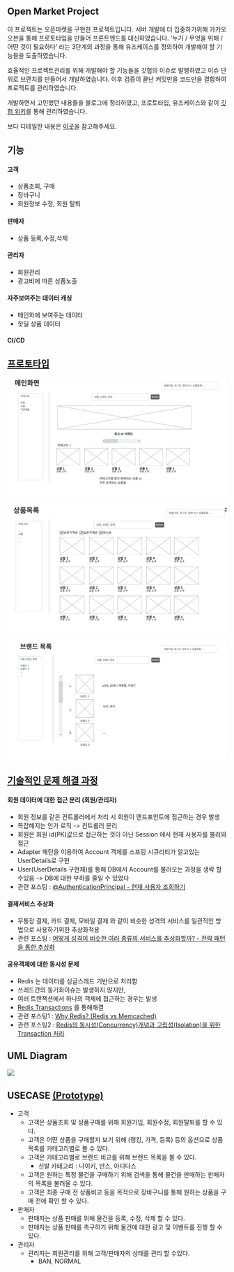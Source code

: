 ## Open Market Project

 이 프로젝트는 오픈마켓을 구현한 프로젝트입니다. 서버 개발에 더 집중하기위해 카카오 오븐을 통해 프로토타입을 만들어 프론트엔드를 대신하였습니다. ‘누가 / 무엇을 위해 / 어떤 것이 필요하다’ 라는 3단계의 과정을 통해 유즈케이스를 정의하여 개발해야 할 기능들을 도출하였습니다.

 효율적인 프로젝트관리를 위해 개발해야 할 기능들을 깃헙의 이슈로 발행하였고 이슈 단위로 브랜치를 만들어서 개발하였습니다. 이후 검증이 끝난 커밋만을 코드만을 결합하여 프로젝트를 관리하였습니다.  
 
 개발하면서 고민했던 내용들을 블로그에 정리하였고, 프로토타입, 유즈케이스와 같이 [깃헙 위키](https://github.com/jjeda/Open-Market/wiki)를 통해 관리하였습니다.  

보다 디테일한 내용은 [이곳](details.md)을 참고해주세요.

## 기능
#### 고객
- 상품조회, 구매
- 장바구니
- 회원정보 수정, 회원 탈퇴
#### 판매자
- 상품 등록,수정,삭제
#### 관리자
- 회원관리
- 광고비에 따른 상품노출 
#### 자주보여주는 데이터 캐싱
- 메인화에 보여주는 데이터
- 핫딜 상품 데이터  
#### CI/CD

## [프로토타입]()
![](prototype1.png)

![](prototype2.png)

![](prototype3.png)

 
## [기술적인 문제 해결 과정](https://github.com/jjeda/Open-Market/wiki/%EC%96%B4%EB%96%BB%EA%B2%8C-%ED%95%B4%EA%B2%B0%ED%95%98%EC%98%80%EC%9D%84%EA%B9%8C%3F)
#### 회원 데이터에 대한 접근 분리 (회원/관리자)
- 회원 정보를 같은 컨트롤러에서 처리 시 회원이 엔드포인트에 접근하는 경우 발생
- 복잡해지는 인가 로직 -> 컨트롤러 분리
- 회원은 회원 id(PK)값으로 접근하는 것이 아닌 Session 에서 현재 사용자를 불러와 접근
- Adapter 패턴을 이용하여 Account 객체를 스프링 시큐리티가 알고있는 UserDetails로 구현
- User(UserDetails 구현체)를 통해 DB에서 Account를 불러오는 과정을 생략 할 수있음 -> DB에 대한 부하를 줄일 수 있었다 
- 관련 포스팅 : [@AuthenticationPrincipal - 현재 사용자 조회하기](https://jjeda.tistory.com/7) 
#### 결제서비스 추상화
- 무통장 결제, 카드 결제, 모바일 결제 와 같이 비슷한 성격의 서비스를 일관적인 방법으로 사용하기위한 추상화적용
- 관련 포스팅 : [어떻게 성격이 비슷한 여러 종류의 서비스를 추상화할까? - 전략 패턴을 통한 추상화](https://jjeda.tistory.com/8)
#### 공유객체에 대한 동시성 문제
- Redis 는 데이터를 싱글스레드 기반으로 처리함
- 쓰레드간의 동기화이슈는 발생하지 않지만,
- 여러 트랜잭션에서 하나의 객체에 접근하는 경우는 발생
- [Redis Transactions](https://redis.io/topics/transactions) 를 통해해결
- 관련 포스팅1 : [Why Redis? (Redis vs Memcached)](https://jjeda.tistory.com/10)
- 관련 포스팅2 : [Redis의 동시성(Concurrency)개념과 고립성(Isolation)을 위한 Transaction 처리](https://jjeda.tistory.com/13) 


## UML Diagram
![](UML.jpg)

## USECASE [(Prototype)](https://ovenapp.io/view/LAt0douDc5vAO0jdQXuMH9VnFPB9Kmmn/OxtPf)
- 고객
  - 고객은 상품조회 및 상품구매를 위해 회원가입, 회원수정, 회원탈퇴를 할 수 있다.
  - 고객은 어떤 상품을 구매할지 보기 위해 (랭킹, 가격, 등록) 등의 옵션으로 상품목록를 카테고리별로 볼 수 있다.
  - 고객은 카테고리별로 브랜드 비교를 위해 브랜드 목록을 볼 수 있다.
    - 신발 카테고리 : 나이키, 반스, 아디다스  
  - 고객은 원하는 특정 물건을 구매하기 위해 검색을 통해 물건을 판매하는 판매자의 목록을 불러올 수 있다.
  - 고객은 최종 구매 전 상품비교 등을 목적으로 장바구니를 통해 원하는 상품을 구매 전에 확인 할 수 있다.
- 판매자
  - 판매자는 상품 판매를 위해 물건을 등록, 수정, 삭제 할 수 있다.
  - 판매자는 상품 판매를 촉구하기 위해 물건에 대한 광고 및 이벤트를 진행 할 수 있다.
- 관리자
  - 관리자는 회원관리를 위해 고객/판매자의 상태를 관리 할 수있다.
    - BAN, NORMAL
